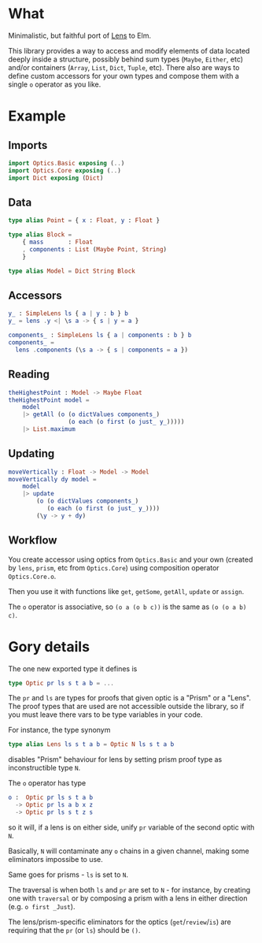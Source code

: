 
# What

Minimalistic, but faithful port of [Lens](https://hackage.haskell.org/package/lens) to Elm.

This library provides a way to access and modify elements of data located deeply inside a structure, possibly behind sum types (`Maybe`, `Either`, etc) and/or containers (`Array`, `List`, `Dict`, `Tuple`, etc).
There also are ways to define custom accessors for your own types and compose them with a single `o` operator as you like.

# Example

## Imports
```elm
import Optics.Basic exposing (..)
import Optics.Core exposing (..)
import Dict exposing (Dict)
```

## Data
```elm
type alias Point = { x : Float, y : Float }

type alias Block =
    { mass       : Float
    , components : List (Maybe Point, String)
    }

type alias Model = Dict String Block
```

## Accessors
```elm
y_ : SimpleLens ls { a | y : b } b
y_ = lens .y <| \s a -> { s | y = a }

components_ : SimpleLens ls { a | components : b } b
components_ =
  lens .components (\s a -> { s | components = a })
```

## Reading
```elm
theHighestPoint : Model -> Maybe Float
theHighestPoint model =
    model
    |> getAll (o (o dictValues components_)
                 (o each (o first (o just_ y_)))))
    |> List.maximum
```

## Updating
```elm
moveVertically : Float -> Model -> Model
moveVertically dy model =
    model
    |> update
        (o (o dictValues components_)
           (o each (o first (o just_ y_))))
        (\y -> y + dy)
```

## Workflow

You create accessor using optics from `Optics.Basic` and your own (created by `lens`, `prism`, etc from `Optics.Core`) using composition operator `Optics.Core.o`.

Then you use it with functions like `get`, `getSome`, `getAll`, `update` or `assign`.

The `o` operator is associative, so `(o a (o b c))` is the same as `(o (o a b) c)`.

# Gory details

The one new exported type it defines is

```elm
type Optic pr ls s t a b = ...
```

The `pr` and `ls` are types for proofs that given optic is a "Prism" or a "Lens".
The proof types that are used are not accessible outside the library, so if you must leave there vars to be type variables in your code.

For instance, the type synonym
```elm
type alias Lens ls s t a b = Optic N ls s t a b
```
disables "Prism" behaviour for lens by setting prism proof type as inconstructible type `N`.

The `o` operator has type
```elm
o :  Optic pr ls s t a b
  -> Optic pr ls a b x z
  -> Optic pr ls s t z s
```
so it will, if a lens is on either side, unify `pr` variable of the second optic with `N`.

Basically, `N` will contaminate any `o` chains in a given channel, making some eliminators impossibe to use.

Same goes for prisms - `ls` is set to `N`.

The traversal is when both `ls` and `pr` are set to `N` - for instance, by creating one with `traversal` or by composing a prism with a lens in either direction (e.g. `o first _Just`).

The lens/prism-specific eliminators for the optics (`get`/`review`/`is`) are requiring that the `pr` (or `ls`) should be `()`.